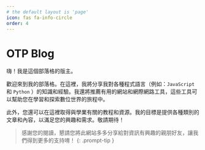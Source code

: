 ```yaml
---
# the default layout is 'page'
icon: fas fa-info-circle
order: 4
---
```


# OTP Blog

嗨！我是這個部落格的版主。

歡迎來到我的部落格。在這裡，我將分享我對各種程式語言（例如：`JavaScript` 和 `Python` ）的知識和經驗。我還將推薦有用的網站和網際網路工具，這些工具可以幫助您在學習和探索數位世界的旅程中。

此外，您還可以在這裡取得與學業有關的教程和資源。我的目標是提供各種類別的文章和內容，以滿足您的興趣和需求。敬請期待！

> 感謝您的閱讀，懇請您將此網站多多分享給對資訊有興趣的親朋好友，讓我們得到更多的支持唷！
{: .prompt-tip }
